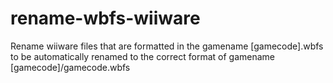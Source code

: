 # rename-wbfs-wiiware
Rename wiiware files that are formatted in the gamename [gamecode].wbfs to be automatically renamed to the correct format of gamename [gamecode]/gamecode.wbfs
